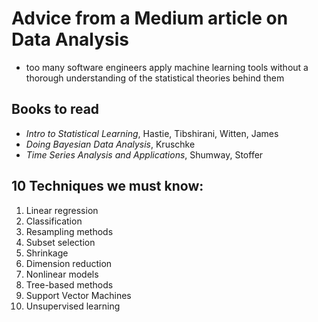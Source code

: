 # Advice from a Medium article on Data Analysis

* too many software engineers apply machine learning tools without a thorough understanding of the statistical theories behind them

## Books to read
* _Intro to Statistical Learning_, Hastie, Tibshirani, Witten, James
* _Doing Bayesian Data Analysis_, Kruschke
* _Time Series Analysis and Applications_, Shumway, Stoffer

## 10 Techniques we must know: 
1. Linear regression
2. Classification
3. Resampling methods
4. Subset selection
5. Shrinkage
6. Dimension reduction
7. Nonlinear models
8. Tree-based methods
9. Support Vector Machines
10. Unsupervised learning


